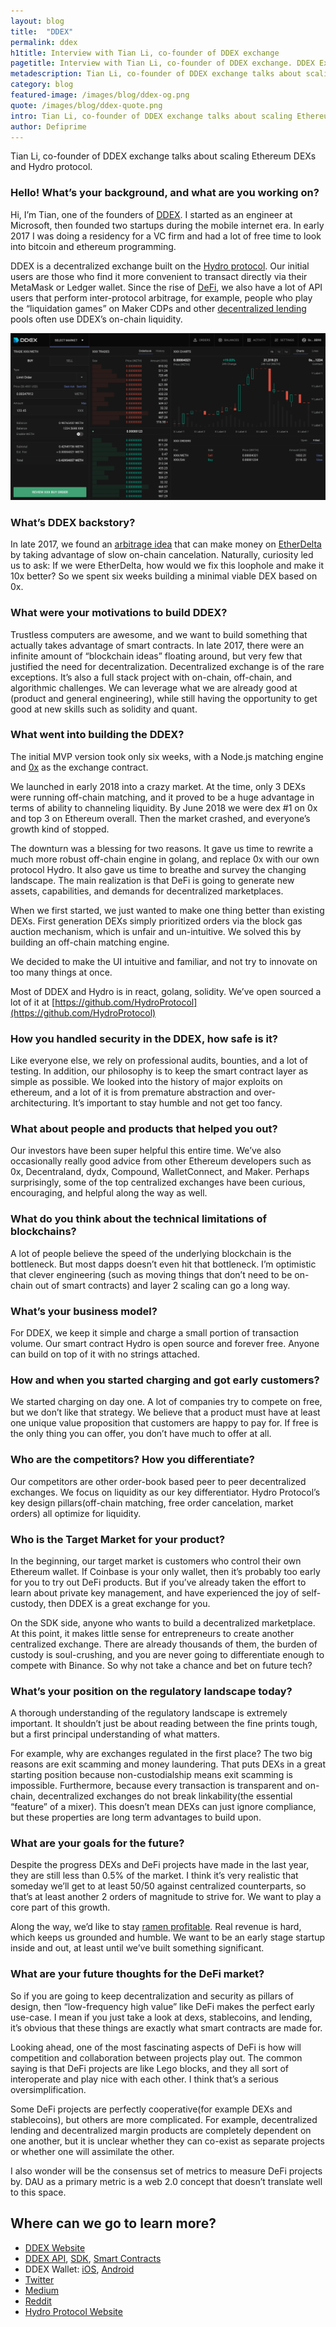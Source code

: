 ```yaml
---
layout: blog
title:  "DDEX"
permalink: ddex
h1title: Interview with Tian Li, co-founder of DDEX exchange
pagetitle: Interview with Tian Li, co-founder of DDEX exchange. DDEX Exchange review.  
metadescription: Tian Li, co-founder of DDEX exchange talks about scaling Ethereum DEXs and Hydro protocol.
category: blog
featured-image: /images/blog/ddex-og.png
quote: /images/blog/ddex-quote.png
intro: Tian Li, co-founder of DDEX exchange talks about scaling Ethereum DEXs and Hydro protocol.
author: Defiprime
---
```

Tian Li, co-founder of DDEX exchange talks about scaling Ethereum DEXs and Hydro protocol.

### Hello! What’s your background, and what are you working on?

Hi, I’m Tian, one of the founders of [DDEX](https://ddex.io/). I started as an engineer at Microsoft, then founded two startups during the mobile internet era. In early 2017 I was doing a residency for a VC firm and had a lot of free time to look into bitcoin and ethereum programming.

DDEX is a decentralized exchange built on the [Hydro protocol](https://hydroprotocol.io/). Our initial users are those who find it more convenient to transact directly via their MetaMask or Ledger wallet. Since the rise of [DeFi](/), we also have a lot of API users that perform inter-protocol arbitrage, for example, people who play the “liquidation games” on Maker CDPs and other [decentralized lending](/decentralized_lending) pools often use DDEX’s on-chain liquidity.

![](/images/blog/ddex3.png)

### What’s DDEX backstory?

In late 2017, we found an [arbitrage idea](http://hackingdistributed.com/2017/08/13/cost-of-decent/) that can make money on [EtherDelta](https://etherdelta.com/) by taking advantage of slow on-chain cancelation. Naturally, curiosity led us to ask: If we were EtherDelta, how would we fix this loophole and make it 10x better? So we spent six weeks building a minimal viable DEX based on 0x.

### What were your motivations to build DDEX?

Trustless computers are awesome, and we want to build something that actually takes advantage of smart contracts. In late 2017, there were an infinite amount of “blockchain ideas” floating around, but very few that justified the need for decentralization. Decentralized exchange is of the rare exceptions. It’s also a full stack project with on-chain, off-chain, and algorithmic challenges. We can leverage what we are already good at (product and general engineering), while still having the opportunity to get good at new skills such as solidity and quant.

### What went into building the DDEX?

The initial MVP version took only six weeks, with a Node.js matching engine and [0x](https://0x.org) as the exchange contract.

We launched in early 2018 into a crazy market. At the time, only 3 DEXs were running off-chain matching, and it proved to be a huge advantage in terms of ability to channeling liquidity. By June 2018 we were dex #1 on 0x and top 3 on Ethereum overall. Then the market crashed, and everyone’s growth kind of stopped.

The downturn was a blessing for two reasons. It gave us time to rewrite a much more robust off-chain engine in golang, and replace 0x with our own protocol Hydro. It also gave us time to breathe and survey the changing landscape. The main realization is that DeFi is going to generate new assets, capabilities, and demands for decentralized marketplaces.

When we first started, we just wanted to make one thing better than existing DEXs. First generation DEXs simply prioritized orders via the block gas auction mechanism, which is unfair and un-intuitive. We solved this by building an off-chain matching engine.

We decided to make the UI intuitive and familiar, and not try to innovate on too many things at once.

Most of DDEX and Hydro is in react, golang, solidity. We’ve open sourced a lot of it at [https://github.com/HydroProtocol](https://github.com/HydroProtocol)

### How you handled security in the DDEX, how safe is it?  

Like everyone else, we rely on professional audits, bounties, and a lot of testing. In addition, our philosophy is to keep the smart contract layer as simple as possible. We looked into the history of major exploits on ethereum, and a lot of it is from premature abstraction and over-architecturing. It’s important to stay humble and not get too fancy.

### What about people and products that helped you out?

Our investors have been super helpful this entire time. We’ve also occasionally really good advice from other Ethereum developers such as 0x, Decentraland, dydx, Compound, WalletConnect, and Maker. Perhaps surprisingly, some of the top centralized exchanges have been curious, encouraging, and helpful along the way as well.

### What do you think about the technical limitations of blockchains?

A lot of people believe the speed of the underlying blockchain is the bottleneck. But most dapps doesn’t even hit that bottleneck. I’m optimistic that clever engineering (such as moving things that don’t need to be on-chain out of smart contracts) and layer 2 scaling can go a long way.

### What’s your business model?

For DDEX, we keep it simple and charge a small portion of transaction volume. Our smart contract Hydro is open source and forever free. Anyone can build on top of it with no strings attached.

### How and when you started charging and got early customers?

We started charging on day one. A lot of companies try to compete on free, but we don’t like that strategy. We believe that a product must have at least one unique value proposition that customers are happy to pay for. If free is the only thing you can offer, you don’t have much to offer at all.

### Who are the competitors? How you differentiate?

Our competitors are other order-book based peer to peer decentralized exchanges. We focus on liquidity as our key differentiator. Hydro Protocol’s key design pillars(off-chain matching, free order cancelation, market orders) all optimize for liquidity.

### Who is the Target Market for your product?

In the beginning, our target market is customers who control their own Ethereum wallet. If Coinbase is your only wallet, then it’s probably too early for you to try out DeFi products. But if you’ve already taken the effort to learn about private key management, and have experienced the joy of self-custody, then DDEX is a great exchange for you.

On the SDK side, anyone who wants to build a decentralized marketplace. At this point, it makes little sense for entrepreneurs to create another centralized exchange. There are already thousands of them, the burden of custody is soul-crushing, and you are never going to differentiate enough to compete with Binance. So why not take a chance and bet on future tech?

### What’s your position on the regulatory landscape today?

A thorough understanding of the regulatory landscape is extremely important. It shouldn’t just be about reading between the fine prints tough, but a first principal understanding of what matters.

For example, why are exchanges regulated in the first place? The two big reasons are exit scamming and money laundering. That puts DEXs in a great starting position because non-custodialship means exit scamming is impossible. Furthermore, because every transaction is transparent and on-chain, decentralized exchanges do not break linkability(the essential “feature” of a mixer). This doesn’t mean DEXs can just ignore compliance, but these properties are long term advantages to build upon.

### What are your goals for the future?

Despite the progress DEXs and DeFi projects have made in the last year, they are still less than 0.5% of the market. I think it’s very realistic that someday we’ll get to at least 50/50 against centralized counterparts, so that’s at least another 2 orders of magnitude to strive for. We want to play a core part of this growth.

Along the way, we’d like to stay [ramen profitable](http://www.paulgraham.com/ramenprofitable.html). Real revenue is hard, which keeps us grounded and humble. We want to be an early stage startup inside and out, at least until we’ve built something significant.

### What are your future thoughts for the DeFi market?

So if you are going to keep decentralization and security as pillars of design, then “low-frequency high value” like DeFi makes the perfect early use-case. I mean if you just take a look at dexs, stablecoins, and lending, it’s obvious that these things are exactly what smart contracts are made for.

Looking ahead, one of the most fascinating aspects of DeFi is how will competition and collaboration between projects play out. The common saying is that DeFi projects are like Lego blocks, and they all sort of interoperate and play nice with each other. I think that’s a serious oversimplification.

Some DeFi projects are perfectly cooperative(for example DEXs and stablecoins), but others are more complicated. For example, decentralized lending and decentralized margin products are completely dependent on one another, but it is unclear whether they can co-exist as separate projects or whether one will assimilate the other.

I also wonder will be the consensus set of metrics to measure DeFi projects by. DAU as a primary metric is a web 2.0 concept that doesn’t translate well to this space.

## Where can we go to learn more?

- [DDEX Website](https://ddex.io/)
- [DDEX API](https://docs.ddex.io/), [SDK](https://github.com/HydroProtocol/sdk), [Smart Contracts](https://github.com/HydroProtocol/protocol)
- DDEX Wallet: [iOS](https://itunes.apple.com/us/app/ddex-decentralized-exchange/id1423026915?mt=8),  [Android](https://play.google.com/store/apps/details?id=io.ddex.wallet)
- [Twitter](https://twitter.com/ddex_io)
- [Medium](https://medium.com/ddex)
- [Reddit](https://www.reddit.com/r/ddex/)
- [Hydro Protocol Website](https://hydroprotocol.io/)
